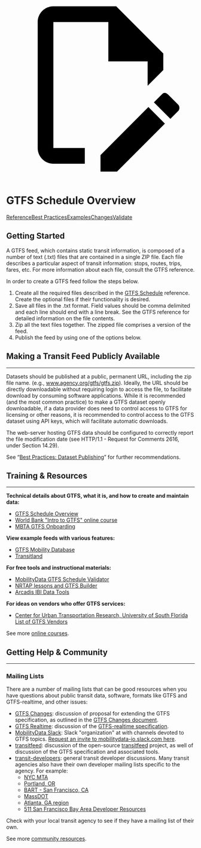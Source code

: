 <a class="pencil-link" href="https://github.com/MobilityData/gtfs.org/edit/main/docs/schedule/index.md" title="Edit this page" target="_blank">
    <svg class="pencil" xmlns="http://www.w3.org/2000/svg" viewBox="0 0 24 24"><path d="M10 20H6V4h7v5h5v3.1l2-2V8l-6-6H6c-1.1 0-2 .9-2 2v16c0 1.1.9 2 2 2h4v-2m10.2-7c.1 0 .3.1.4.2l1.3 1.3c.2.2.2.6 0 .8l-1 1-2.1-2.1 1-1c.1-.1.2-.2.4-.2m0 3.9L14.1 23H12v-2.1l6.1-6.1 2.1 2.1Z"></path></svg>
  </a>
  
# GTFS Schedule Overview

<div class="landing-page">
    <a class="button" href="reference">Reference</a><a class="button" href="best-practices">Best Practices</a><a class="button" href="examples">Examples</a><a class="button" href="changes">Changes</a><a class="button" href="validate">Validate</a>
</div>

## Getting Started

A GTFS feed, which contains static transit information, is composed of a number of text (.txt) files that are contained in a single ZIP file. Each file describes a particular aspect of transit information: stops, routes, trips, fares, etc. For more information about each file, consult the GTFS reference. 

In order to create a GTFS feed follow the steps below.

1. Create all the required files described in the [GTFS Schedule](reference) reference. Create the optional files if their functionality is desired. 
1. Save all files in the .txt format. Field values should be comma delimited and each line should end with a line break. See the GTFS reference for detailed information on the file contents.
1. Zip all the text files together. The zipped file comprises a version of the feed.
1. Publish the feed by using one of the options below. 

## Making a Transit Feed Publicly Available
<hr>

Datasets should be published at a public, permanent URL, including the zip file name. (e.g., www.agency.org/gtfs/gtfs.zip). Ideally, the URL should be directly downloadable without requiring login to access the file, to facilitate download by consuming software applications. While it is recommended (and the most common practice) to make a GTFS dataset openly downloadable, if a data provider does need to control access to GTFS for licensing or other reasons, it is recommended to control access to the GTFS dataset using API keys, which will facilitate automatic downloads.

The web-server hosting GTFS data should be configured to correctly report the file modification date (see HTTP/1.1 - Request for Comments 2616, under Section 14.29).

See “[Best Practices: Dataset Publishing](best-practices/#dataset-publishing-general-practices)” for further recommendations.

## Training & Resources
<hr>

**Technical details about GTFS, what it is, and how to create and maintain data:**

- [GTFS Schedule Overview](schedule/) 
- [World Bank "Intro to GTFS" online course](https://olc.worldbank.org/content/introduction-general-transit-feed-specification-gtfs-and-informal-transit-system-mapping)
- [MBTA GTFS Onboarding](https://mybinder.org/v2/gh/mbta/gtfs_onboarding/main?urlpath=lab/tree/GTFS_Onboarding.ipynb)

**View example feeds with various features:**

- [GTFS Mobility Database](https://database.mobilitydata.org/) 
- [Transitland](https://www.transit.land/)

**For free tools and instructional materials:**

- [MobilityData GTFS Schedule Validator](https://gtfs-validator.mobilitydata.org/) 
- [NRTAP lessons and GTFS Builder](https://www.nationalrtap.org/Technology-Tools/GTFS-Builder/Support)
- [Arcadis IBI Data Tools](https://www.ibigroup.com/ibi-products/transit-data-tools/)

**For ideas on vendors who offer GTFS services:**

- [Center for Urban Transportation Research, University of South Florida List of GTFS Vendors](https://docs.google.com/spreadsheets/u/1/d/1Gc9mu4BIYC8ORpv2IbbVnT3q8VQ3xkeY7Hz068vT_GQ/pubhtml) 

See more [online courses](../resources/other/#on-line-courses).

## Getting Help & Community
<hr>

### Mailing Lists

There are a number of mailing lists that can be good resources when you have questions about public transit data, software, formats like GTFS and GTFS-realtime, and other issues:

* [GTFS Changes](https://groups.google.com/group/gtfs-changes): discussion of proposal for extending the GTFS specification, as outlined in the [GTFS Changes document](https://github.com/google/transit/blob/master/gtfs/CHANGES.md).
* [GTFS Realtime](https://groups.google.com/group/gtfs-realtime): discussion of the [GTFS-realtime specification](https://github.com/google/transit/tree/master/gtfs-realtime).
* [MobilityData Slack](https://mobilitydata-io.slack.com/): Slack "organization" at with channels devoted to GTFS topics. [Request an invite to mobilitydata-io.slack.com here](https://share.mobilitydata.org/slack).
* [transitfeed](https://groups.google.com/group/transitfeed): discussion of the open-source [transitfeed](https://groups.google.com/group/transitfeed) project, as well of discussion of the GTFS specification and associated tools.
* [transit-developers](https://groups.google.com/group/transit-developers): general transit developer discussions. Many transit agencies also have their own developer mailing lists specific to the agency. For example:
    * [NYC MTA](https://groups.google.com/group/mtadeveloperresources)
    * [Portland, OR](https://groups.google.com/group/transit-developers-pdx)
    * [BART - San Francisco, CA](https://groups.google.com/group/bart-developers)
    * [MassDOT](https://groups.google.com/group/massdotdevelopers)
    * [Atlanta, GA region](https://groups.google.com/forum/#!forum/atl-transit-developers)
    * [511 San Francisco Bay Area Developer Resources](https://groups.google.com/forum/#!forum/511sfbaydeveloperresources)

Check with your local transit agency to see if they have a mailing list of their own.

See more [community resources](../resources/community).
